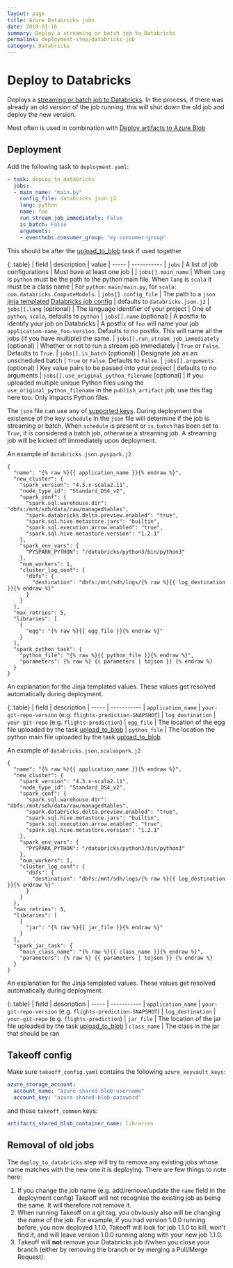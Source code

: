```yaml
---
layout: page
title: Azure Databricks jobs
date: 2019-01-16
summary: Deploy a streaming or batch job to Databricks
permalink: deployment-step/databricks-job
category: Databricks
---
```


# Deploy to Databricks

Deploys a [streaming or batch job to Databricks](https://docs.databricks.com/user-guide/jobs.html). In the process, if there was already an old version of the job running, this will shut down the old job and deploy the new version.

Most often is used in combination with [Deploy artifacts to Azure Blob](upload-to-blob)

## Deployment
Add the following task to ``deployment.yaml``:

```yaml
- task: deploy_to_databricks
  jobs:
  - main_name: "main.py"
    config_file: databricks.json.j2
    lang: python
    name: foo
    run_stream_job_immediately: False
    is_batch: False
    arguments:
    - eventhubs.consumer_group: "my-consumer-group"
```

This should be after the [upload_to_blob](upload-to-blob) task if used together

{:.table}
| field | description | value
| ----- | ----------- 
| `jobs` | A list of job configurations | Must have at least one job |
| `jobs[].main_name` | When `lang` is `python` must be the path to the python main file. When `lang` is `scala` it must be a class name | For `python`: `main/main.py`, for `scala`: `com.databricks.ComputeModels`.
| `jobs[].config_file` | The path to a `json` [jinja templated](http://jinja.pocoo.org/) [Databricks job config](https://docs.databricks.com/api/latest/jobs.html#create) | defaults to `databricks.json.j2`
| `jobs[].lang` (optional) | The language identifier of your project | One of `python`, `scala`, defaults to `python`
| `jobs[].name` (optional) | A postfix to identify your job on Databricks | A postfix of `foo` will name your job `application-name_foo-version`. Defaults to no postfix. This will name all the jobs (if you have multiple) the same.
| `jobs[].run_stream_job_immediately` (optional) | Whether or not to run a stream job immediately | `True` or `False`. Defaults to `True`.
| `jobs[].is_batch` (optional) | Designate job as an unscheduled batch | `True` or `False`. Defaults to `False`.
| `jobs[].arguments` (optional) | Key value pairs to be passed into your project | defaults to no arguments
| `jobs[].use_original_python_filename` [optional] | If you uploaded multiple unique Python files using the `use_original_python_filename` in the `publish_artifact` job, use this flag here too. Only impacts Python files.


The `json` file can use any of [supported keys](https://docs.databricks.com/api/latest/jobs.html#request-structure). During deployment the existence of the key `schedule` in the `json` file will determine if the job is streaming or batch. When `schedule` is present or `is_batch` has been set to `True`, it is considered a batch job, otherwise a streaming job. A streaming job will be kicked off immediately upon deployment.

An example of `databricks.json.pyspark.j2` 

```
{
  "name": "{% raw %}{{ application_name }}{% endraw %}",
  "new_cluster": {
    "spark_version": "4.3.x-scala2.11",
    "node_type_id": "Standard_DS4_v2",
    "spark_conf": {
      "spark.sql.warehouse.dir": "dbfs:/mnt/sdh/data/raw/managedtables",
      "spark.databricks.delta.preview.enabled": "true",
      "spark.sql.hive.metastore.jars": "builtin",
      "spark.sql.execution.arrow.enabled": "true",
      "spark.sql.hive.metastore.version": "1.2.1"
    },
    "spark_env_vars": {
      "PYSPARK_PYTHON": "/databricks/python3/bin/python3"
    },
    "num_workers": 1,
    "cluster_log_conf": {
      "dbfs": {
        "destination": "dbfs:/mnt/sdh/logs/{% raw %}{{ log_destination }}{% endraw %}"
      }
    }
  },
  "max_retries": 5,
  "libraries": [
    { 
      "egg": "{% raw %}{{ egg_file }}{% endraw %}"
    }
  ],
  "spark_python_task": {
    "python_file": "{% raw %}{{ python_file }}{% endraw %}",
    "parameters": {% raw %} {{ parameters | tojson }} {% endraw %}
  }
}
```

An explanation for the Jinja templated values. These values get resolved automatically during deployment.

{:.table}
| field | description 
| ----- | ----------- 
| `application_name` | `your-git-repo-version` (e.g. `flights-prediction-SNAPSHOT`)
| `log_destination` | `your-git-repo` (e.g. `flights-prediction`)
| `egg_file` | The location of the egg file uploaded by the task [upload_to_blob](upload-to-blob)
| `python_file` | The location the python main file uploaded by the task [upload_to_blob](upload-to-blob)

An example of `databricks.json.scalaspark.j2` 

```
{
  "name": "{% raw %}{{ application_name }}{% endraw %}",
  "new_cluster": {
    "spark_version": "4.3.x-scala2.11",
    "node_type_id": "Standard_DS4_v2",
    "spark_conf": {
      "spark.sql.warehouse.dir": "dbfs:/mnt/sdh/data/raw/managedtables",
      "spark.databricks.delta.preview.enabled": "true",
      "spark.sql.hive.metastore.jars": "builtin",
      "spark.sql.execution.arrow.enabled": "true",
      "spark.sql.hive.metastore.version": "1.2.1"
    },
    "spark_env_vars": {
      "PYSPARK_PYTHON": "/databricks/python3/bin/python3"
    },
    "num_workers": 1,
    "cluster_log_conf": {
      "dbfs": {
        "destination": "dbfs:/mnt/sdh/logs/{% raw %}{{ log_destination }}{% endraw %}"
      }
    }
  },
  "max_retries": 5,
  "libraries": [
    { 
      "jar": "{% raw %}{{ jar_file }}{% endraw %}"
    }
  ],
  "spark_jar_task": {
    "main_class_name": "{% raw %}{{ class_name }}{% endraw %}",
    "parameters": {% raw %} {{ parameters | tojson }} {% endraw %}
  }
}
```

An explanation for the Jinja templated values. These values get resolved automatically during deployment.

{:.table}
| field | description 
| ----- | ----------- 
| `application_name` | `your-git-repo-version` (e.g. `flights-prediction-SNAPSHOT`)
| `log_destination` | `your-git-repo` (e.g. `flights-prediction`)
| `jar_file` | The location of the jar file uploaded by the task [upload_to_blob](upload-to-blob)
| `class_name` | The class in the jar that should be ran

## Takeoff config
Make sure `takeoff_config.yaml` contains the following `azure_keyvault_keys`:

  ```yaml
  azure_storage_account:
    account_name: "azure-shared-blob-username"
    account_key: "azure-shared-blob-password"
  ```
  
and these `takeoff_common` keys:
  ```yaml
  artifacts_shared_blob_container_name: libraries
  ```

## Removal of old jobs
The `deploy_to_databricks` step will try to remove any existing jobs whose name matches with the new one it is deploying. There are few things to note here:
1. If you change the job name (e.g. add/remove/update the `name` field in the deployment config) Takeoff will not recognise the existing job as being the same. It will therefore not remove it.
2. When running Takeoff on a git tag, you obviously also will be changing the name of the job. For example, if you had version 1.0.0 running before, you now deployed 1.1.0, Takeoff will look for job 1.1.0 to kill, won't find it, and will leave version 1.0.0 running along with your new job 1.1.0.
3. Takeoff will **not** remove your Databricks job if/when you close your branch (either by removing the branch or by merging a Pull/Merge Request).

